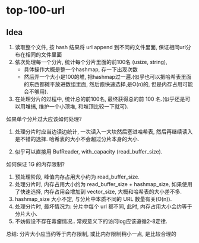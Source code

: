 # top-100-url

## Idea

1. 读取整个文件, 按 hash 结果将 url append 到不同的文件里面, 保证相同url分布在相同的文件里面
2. 依次处理每一个分片, 统计每个分片里面的前100名 (usize, string), 
    - 具体操作大概是整一个hashmap, 存一下出现次数
    - 然后弄一个大小是100的堆, 把hashmap过一遍.(似乎也可以把哈希表里面的东西都摊平放进数组里面, 然后跑快速选择,是O(n)的, 但是内存占用可能会不够用). 
3. 在处理分片的过程中, 统计总的前100名, 最终获得总的前 100 名.(似乎还是可以用堆搞, 维护一个小顶堆, 和堆顶比较一下就可). 

如果单个分片过大应该如何处理?

1. 处理分片时应当边读边统计, 一次读入一大块然后塞进哈希表, 然后再继续读入是不错的选择. 哈希表的大小不会超过分片本身的大小.

2. 似乎可以直接用 BufReader, with_capacity (read_buffer_size).

如何保证 1G 的内存限制?

1. 预处理阶段, 峰值内存占用大小约为 read_buffer_size.
2. 处理分片时, 内存占用大小约为 read_buffer_size + hashmap_size, 如果使用了快速选择, 内存占用会增加到 vector_size, 大概和哈希表的大小差不多.
3. hashmap_size 大小不定, 与分片中本质不同的 URL 数量有关(O(n)).
4. 处理分片时, 最坏情况为: 分片中每个 url 都不同, 此时, 内存占用大小会约等于分片大小.
5. 不妨假设不存在毒瘤情况.. 常规意义下的访问log应该遵循2-8定律.

总结: 分片大小应当约等于内存限制, 或比内存限制稍小一点, 是比较合理的

